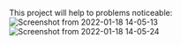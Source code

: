 This project will help to problems noticeable:
![Screenshot from 2022-01-18 14-05-13](https://user-images.githubusercontent.com/60063430/149948686-350674a0-a57f-4b44-bda0-732f9200ff89.png)
![Screenshot from 2022-01-18 14-05-24](https://user-images.githubusercontent.com/60063430/149948725-917c57d8-5553-4503-87f2-fabbfc0b69f3.png)
